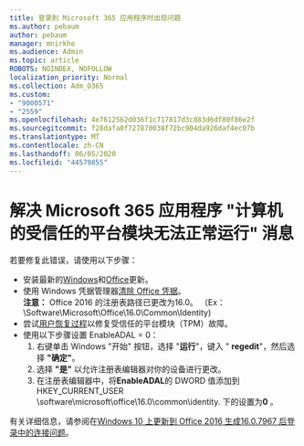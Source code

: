 ```yaml
---
title: 登录到 Microsoft 365 应用程序时出现问题
ms.author: pebaum
author: pebaum
manager: mnirkhe
ms.audience: Admin
ms.topic: article
ROBOTS: NOINDEX, NOFOLLOW
localization_priority: Normal
ms.collection: Adm_O365
ms.custom:
- "9000571"
- "2559"
ms.openlocfilehash: 4e7612562d036f1c717817d3c883d6df80f86e2f
ms.sourcegitcommit: f28dafa0f727870038f72bc904da926daf4ec07b
ms.translationtype: MT
ms.contentlocale: zh-CN
ms.lasthandoff: 06/05/2020
ms.locfileid: "44579855"
---
```

# <a name="fixing-the-microsoft-365-apps-your-computers-trusted-platform-module-is-not-functioning-properly-message"></a>解决 Microsoft 365 应用程序 "计算机的受信任的平台模块无法正常运行" 消息

若要修复此错误，请使用以下步骤：

- 安装最新的[Windows](https://support.microsoft.com/help/4027667/windows-10-update)和[Office](https://support.office.com/article/update-office-and-your-computer-with-microsoft-update-2ab296f3-7f03-43a2-8e50-46de917611c5)更新。
- 使用 Windows 凭据管理器[清除 Office 凭据](https://docs.microsoft.com/eoffice/troubleshoot/error-messages/another-account-already-signed-in#step-3-clear-cached-credentials-on-the-computer)。<br/>
    **注意：** Office 2016 的注册表路径已更改为16.0。 （Ex： \Software\Microsoft\Office\16.0\Common\Identity\)
- 尝试[用户恢复过程](https://docs.microsoft.com/office365/troubleshoot/administration/connection-issue-when-sign-in-office-2016#symptom-2)以修复受信任的平台模块（TPM）故障。
- 使用以下步骤设置 EnableADAL = 0：  
    1. 右键单击 Windows "开始" 按钮，选择 "**运行**"，键入 " **regedit**"，然后选择 **"确定"**。
    2. 选择 **"是"** 以允许注册表编辑器对你的设备进行更改。
    3. 在注册表编辑器中，将**EnableADAL**的 DWORD 值添加到 HKEY_CURRENT_USER \software\microsoft\office\16.0\common\identity. 下的设置为**0** 。

有关详细信息，请参阅在[Windows 10 上更新到 Office 2016 生成16.0.7967 后登录中的连接问题](https://docs.microsoft.com/office365/troubleshoot/administration/connection-issue-when-sign-in-office-2016)。